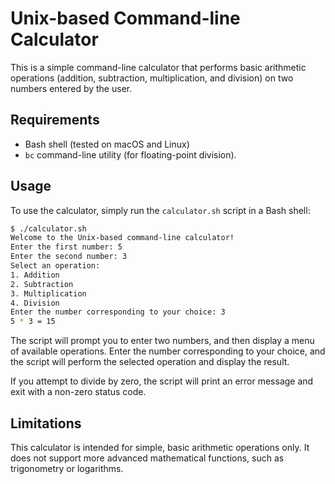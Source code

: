 # Unix-based Command-line Calculator

This is a simple command-line calculator that performs basic arithmetic operations (addition, subtraction, multiplication, and division) on two numbers entered by the user.

## Requirements
* Bash shell (tested on macOS and Linux)
* `bc` command-line utility (for floating-point division).

## Usage
To use the calculator, simply run the `calculator.sh` script in a Bash shell:

```bash
$ ./calculator.sh
Welcome to the Unix-based command-line calculator!
Enter the first number: 5
Enter the second number: 3
Select an operation:
1. Addition
2. Subtraction
3. Multiplication
4. Division
Enter the number corresponding to your choice: 3
5 * 3 = 15
```
The script will prompt you to enter two numbers, and then display a menu of available operations. Enter the number corresponding to your choice, and the script will perform the selected operation and display the result.

If you attempt to divide by zero, the script will print an error message and exit with a non-zero status code.

## Limitations
This calculator is intended for simple, basic arithmetic operations only. It does not support more advanced mathematical functions, such as trigonometry or logarithms.
    
